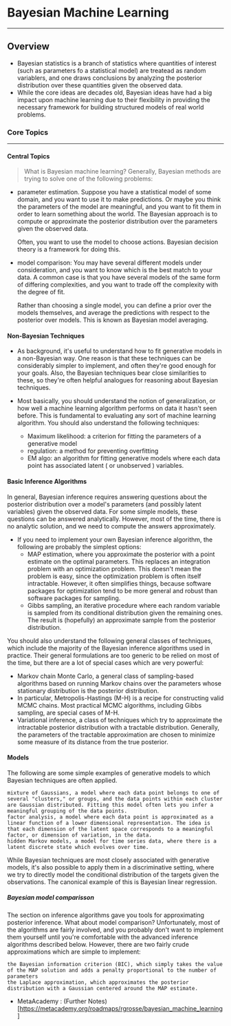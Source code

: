 # Bayesian Machine Learning
---

## Overview

- Bayesian statistics is a branch of statistics where quantities of interest (such as parameters fo a statistical model) are treatead as random variablers, and one draws conclusions by analyzing the posterior distribution over these quantities given the observed data. 
- While the core ideas are decades old, Bayesian ideas have had a big impact upon machine learning due to their flexibility in providing the necessary framework for building structured models of real world problems. 

### Core Topics
---
#### Central Topics
> What is Bayesian machine learning? Generally, Bayesian methods are trying to solve one of the following problems:

- parameter estimation. Suppose you have a statistical model of some domain, and you want to use it to make predictions. Or maybe you think the parameters of the model are meaningful, and you want to fit them in order to learn something about the world. The Bayesian approach is to compute or approximate the posterior distribution over the parameters given the observed data.

    Often, you want to use the model to choose actions. Bayesian decision theory is a framework for doing this.
- model comparison: You may have several different models under consideration, and you want to know which is the best match to your data. A common case is that you have several models of the same form of differing complexities, and you want to trade off the complexity with the degree of fit.

    Rather than choosing a single model, you can define a prior over the models themselves, and average the predictions with respect to the posterior over models. This is known as Bayesian model averaging.

#### Non-Bayesian Techniques

- As background, it's useful to understand how to fit generative models in a non-Bayesian way. One reason is that these techniques can be considerably simpler to implement, and often they're good enough for your goals. Also, the Bayesian techniques bear close similarities to these, so they're often helpful analogues for reasoning about Bayesian techniques.

- Most basically, you should understand the notion of generalization, or how well a machine learning algorithm performs on data it hasn't seen before. This is fundamental to evaluating any sort of machine learning algorithm. You should also understand the following techniques:
  + Maximum likelihood: a criterion for fitting the parameters of a generative model
  + regulation: a method for preventing overfitting
  + EM algo: an algorithm for fitting generative models where each data point has associated latent ( or unobserved ) variables.

#### Basic Inference Algorithms

In general, Bayesian inference requires answering questions about the posterior distribution over a model's parameters (and possibly latent variables) given the observed data. For some simple models, these questions can be answered analytically. However, most of the time, there is no analytic solution, and we need to compute the answers approximately.

- If you need to implement your own Bayesian inference algorithm, the following are probably the simplest options:
  - MAP estimation, where you approximate the posterior with a point estimate on the optimal parameters. This replaces an integration problem with an optimization problem. This doesn't mean the problem is easy, since the optimization problem is often itself intractable. However, it often simplifies things, because software packages for optimization tend to be more general and robust than software packages for sampling.
  - Gibbs sampling, an iterative procedure where each random variable is sampled from its conditional distribution given the remaining ones. The result is (hopefully) an approximate sample from the posterior distribution.

You should also understand the following general classes of techniques, which include the majority of the Bayesian inference algorithms used in practice. Their general formulations are too generic to be relied on most of the time, but there are a lot of special cases which are very powerful:
- Markov chain Monte Carlo, a general class of sampling-based algorithms based on running Markov chains over the parameters whose stationary distribution is the posterior distribution.
- In particular, Metropolis-Hastings (M-H) is a recipe for constructing valid MCMC chains. Most practical MCMC algorithms, including Gibbs sampling, are special cases of M-H.
- Variational inference, a class of techniques which try to approximate the intractable posterior distribution with a tractable distribution. Generally, the parameters of the tractable approximation are chosen to minimize some measure of its distance from the true posterior. 

#### Models

The following are some simple examples of generative models to which Bayesian techniques are often applied.

    mixture of Gaussians, a model where each data point belongs to one of several "clusters," or groups, and the data points within each cluster are Gaussian distributed. Fitting this model often lets you infer a meaningful grouping of the data points.
    factor analysis, a model where each data point is approximated as a linear function of a lower dimensional representation. The idea is that each dimension of the latent space corresponds to a meaningful factor, or dimension of variation, in the data.
    hidden Markov models, a model for time series data, where there is a latent discrete state which evolves over time.

While Bayesian techniques are most closely associated with generative models, it's also possible to apply them in a discriminative setting, where we try to directly model the conditional distribution of the targets given the observations. The canonical example of this is Bayesian linear regression.

##### Bayesian model comparisson

The section on inference algorithms gave you tools for approximating posterior inference. What about model comparison? Unfortunately, most of the algorithms are fairly involved, and you probably don't want to implement them yourself until you're comfortable with the advanced inference algorithms described below. However, there are two fairly crude approximations which are simple to implement:

    the Bayesian information criterion (BIC), which simply takes the value of the MAP solution and adds a penalty proportional to the number of parameters
    the Laplace approximation, which approximates the posterior distribution with a Gaussian centered around the MAP estimate.


- MetaAcademy : (Further Notes)[https://metacademy.org/roadmaps/rgrosse/bayesian_machine_learning]



